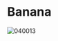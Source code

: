 # Banana

![040013](https://user-images.githubusercontent.com/50277379/139854782-bfb9e492-35e6-4597-af0d-f9538f9a4674.jpg)
